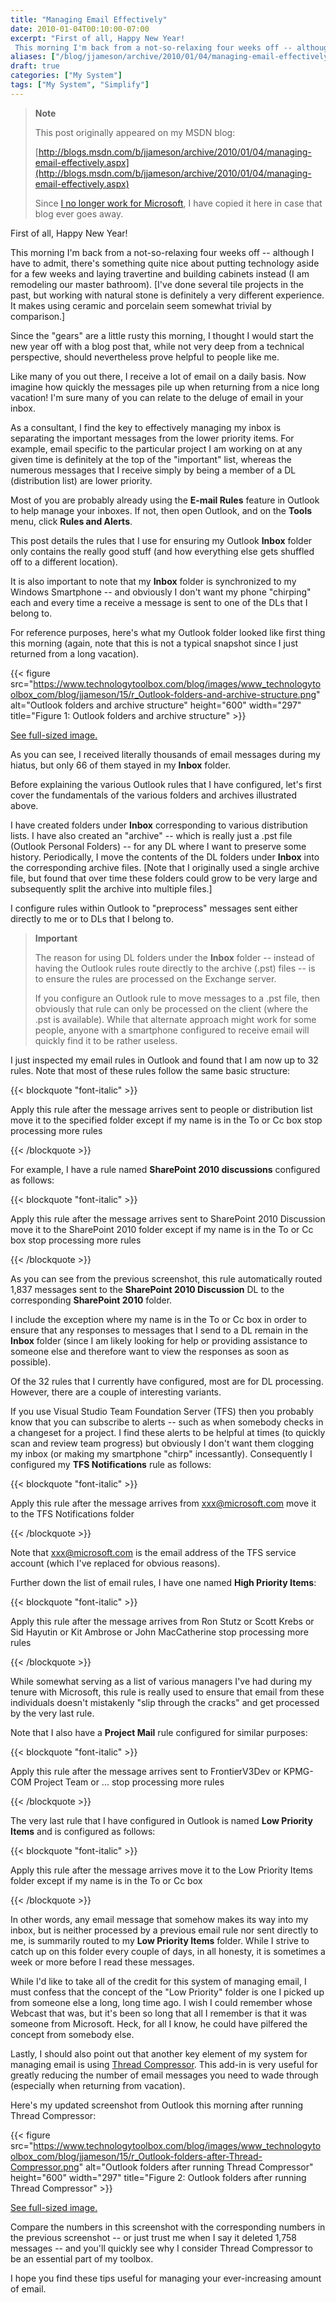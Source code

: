 ```yaml
---
title: "Managing Email Effectively"
date: 2010-01-04T00:10:00-07:00
excerpt: "First of all, Happy New Year! 
 This morning I'm back from a not-so-relaxing four weeks off -- although I have to admit, there's something quite nice about putting technology aside for a few weeks and laying travertine and building cabinets instead ..."
aliases: ["/blog/jjameson/archive/2010/01/04/managing-email-effectively.aspx"]
draft: true
categories: ["My System"]
tags: ["My System", "Simplify"]
---
```


> **Note**
>
> This post originally appeared on my MSDN blog:
>
> [http://blogs.msdn.com/b/jjameson/archive/2010/01/04/managing-email-effectively.aspx](http://blogs.msdn.com/b/jjameson/archive/2010/01/04/managing-email-effectively.aspx)
>
> Since [I no longer work for Microsoft](/blog/jjameson/2011/09/02/last-day-with-microsoft), I have copied it here in case that blog                 ever goes away.

First of all, Happy New Year!

This morning I'm back from a not-so-relaxing four weeks off -- although I have to         admit, there's something quite nice about putting technology aside for a few weeks         and laying travertine and building cabinets instead (I am remodeling our master         bathroom). [I've done several tile projects in the past, but working with natural         stone is definitely a very different experience. It makes using ceramic and porcelain         seem somewhat trivial by comparison.]

Since the "gears" are a little rusty this morning, I thought I would start the new         year off with a blog post that, while not very deep from a technical perspective,         should nevertheless prove helpful to people like me.

Like many of you out there, I receive a lot of email on a daily basis. Now imagine         how quickly the messages pile up when returning from a nice long vacation! I'm sure         many of you can relate to the deluge of email in your inbox.

As a consultant, I find the key to effectively managing my inbox is separating the         important messages from the lower priority items. For example, email specific to         the particular project I am working on at any given time is definitely at the top         of the "important" list, whereas the numerous messages that I receive simply by         being a member of a DL (distribution list) are lower priority.

Most of you are probably already using the **E-mail Rules** feature         in Outlook to help manage your inboxes. If not, then open Outlook, and on the **Tools** menu, click **Rules and Alerts**.

This post details the rules that I use for ensuring my Outlook **Inbox**         folder only contains the really good stuff (and how everything else gets shuffled         off to a different location).

It is also important to note that my **Inbox** folder is synchronized         to my Windows Smartphone -- and obviously I don't want my phone "chirping" each         and every time a receive a message is sent to one of the DLs that I belong to.

For reference purposes, here's what my Outlook folder looked like first thing this         morning (again, note that this is not a typical snapshot since I just returned from         a long vacation).

{{< figure
src="https://www.technologytoolbox.com/blog/images/www_technologytoolbox_com/blog/jjameson/15/r_Outlook-folders-and-archive-structure.png"
alt="Outlook folders and archive structure"
height="600"
width="297"
title="Figure 1: Outlook folders and archive structure" >}}

[See full-sized image.](/blog/images/www_technologytoolbox_com/blog/jjameson/15/o_Outlook-folders-and-archive-structure.png)

As you can see, I received literally thousands of email messages during my hiatus,         but only 66 of them stayed in my **Inbox** folder.

Before explaining the various Outlook rules that I have configured, let's first         cover the fundamentals of the various folders and archives illustrated above.

I have created folders under **Inbox** corresponding to various distribution         lists. I have also created an "archive" -- which is really just a .pst file (Outlook         Personal Folders) -- for any DL where I want to preserve some history. Periodically,         I move the contents of the DL folders under **Inbox** into the corresponding         archive files. [Note that I originally used a single archive file, but found that         over time these folders could grow to be very large and subsequently split the archive         into multiple files.]

I configure rules within Outlook to "preprocess" messages sent either directly to         me or to DLs that I belong to.

> **Important**
>
> The reason for using DL folders under the **Inbox** folder -- instead of having the Outlook rules route directly to the archive (.pst) files -- is to ensure the rules are processed on the Exchange server.
>
> If you configure an Outlook rule to move messages to a .pst file, then obviously                 that rule can only be processed on the client (where the .pst is available). While                 that alternate approach might work for some people, anyone with a smartphone configured                 to receive email will quickly find it to be rather useless.

I just inspected my email rules in Outlook and found that I am now up to 32 rules.         Note that most of these rules follow the same basic structure:

{{< blockquote "font-italic" >}}

Apply this rule after the message arrives
sent to people or distribution list
move it to the specified folder
except if my name is in the To or Cc box
stop processing more rules

{{< /blockquote >}}

For example, I have a rule named **SharePoint 2010 discussions** configured         as follows:

{{< blockquote "font-italic" >}}

Apply this rule after the message arrives
sent to SharePoint 2010 Discussion
move it to the SharePoint 2010 folder
except if my name is in the To or Cc box
stop processing more rules

{{< /blockquote >}}

As you can see from the previous screenshot, this rule automatically routed 1,837         messages sent to the **SharePoint 2010 Discussion** DL to the corresponding         **SharePoint 2010** folder.

I include the exception where my name is in the To or Cc box in order to ensure         that any responses to messages that I send to a DL remain in the **Inbox**         folder (since I am likely looking for help or providing assistance to someone else         and therefore want to view the responses as soon as possible).

Of the 32 rules that I currently have configured, most are for DL processing. However,         there are a couple of interesting variants.

If you use Visual Studio Team Foundation Server (TFS) then you probably know that         you can subscribe to alerts -- such as when somebody checks in a changeset for a         project. I find these alerts to be helpful at times (to quickly scan and review         team progress) but obviously I don't want them clogging my inbox (or making my smartphone         "chirp" incessantly). Consequently I configured my **TFS Notifications**         rule as follows:

{{< blockquote "font-italic" >}}

Apply this rule after the message arrives
from [xxx@microsoft.com](mailto:xxx@microsoft.com)
move it to the TFS Notifications folder

{{< /blockquote >}}

Note that [xxx@microsoft.com](mailto:xxx@microsoft.com) is the email         address of the TFS service account (which I've replaced for obvious reasons).

Further down the list of email rules, I have one named **High Priority Items**:

{{< blockquote "font-italic" >}}

Apply this rule after the message arrives
from Ron Stutz or Scott Krebs or Sid Hayutin or Kit Ambrose or John MacCatherine
stop processing more rules

{{< /blockquote >}}

While somewhat serving as a list of various managers I've had during my tenure with         Microsoft, this rule is really used to ensure that email from these individuals         doesn't mistakenly "slip through the cracks" and get processed by the very last         rule.

Note that I also have a **Project Mail** rule configured for similar         purposes:

{{< blockquote "font-italic" >}}

Apply this rule after the message arrives
sent to FrontierV3Dev or KPMG-COM Project Team or ...
stop processing more rules

{{< /blockquote >}}

The very last rule that I have configured in Outlook is named **Low Priority Items** and is configured as follows:

{{< blockquote "font-italic" >}}

Apply this rule after the message arrives
move it to the Low Priority Items folder
except if my name is in the To or Cc box

{{< /blockquote >}}

In other words, any email message that somehow makes its way into my inbox, but         is neither processed by a previous email rule nor sent directly to me, is summarily         routed to my **Low Priority Items** folder. While I strive to catch         up on this folder every couple of days, in all honesty, it is sometimes a week or         more before I read these messages.

While I'd like to take all of the credit for this system of managing email, I must         confess that the concept of the "Low Priority" folder is one I picked up from someone         else a long, long time ago. I wish I could remember whose Webcast that was, but         it's been so long that all I remember is that it was someone from Microsoft. Heck,         for all I know, he could have pilfered the concept from somebody else.

Lastly, I should also point out that another key element of my system for managing         email is using [Thread Compressor](http://blogs.technet.com/ewan/archive/2007/04/23/thread-compressor-for-outlook-do-you-want-it.aspx). This add-in is very useful for greatly reducing the number         of email messages you need to wade through (especially when returning from vacation).

Here's my updated screenshot from Outlook this morning after running Thread Compressor:

{{< figure
src="https://www.technologytoolbox.com/blog/images/www_technologytoolbox_com/blog/jjameson/15/r_Outlook-folders-after-Thread-Compressor.png"
alt="Outlook folders after running Thread Compressor"
height="600"
width="297"
title="Figure 2: Outlook folders after running Thread Compressor" >}}

[See full-sized image.](/blog/images/www_technologytoolbox_com/blog/jjameson/15/o_Outlook-folders-after-Thread-Compressor.png)

Compare the numbers in this screenshot with the corresponding numbers in the previous         screenshot -- or just trust me when I say it deleted 1,758 messages -- and you'll         quickly see why I consider Thread Compressor to be an essential part of my toolbox.

I hope you find these tips useful for managing your ever-increasing amount of email.


